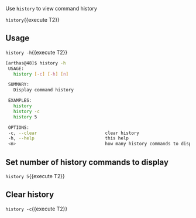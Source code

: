 
Use `history` to view command history

`history`{{execute T2}}

## Usage

`history -h`{{execute T2}}

```bash
[arthas@48]$ history -h
 USAGE:
   history [-c] [-h] [n]

 SUMMARY:
   Display command history

 EXAMPLES:
   history
   history -c
   history 5

 OPTIONS:
 -c, --clear                          clear history
 -h, --help                           this help
 <n>                                  how many history commands to display
```

## Set number of history commands to display

`history 5`{{execute T2}}

## Clear history

`history -c`{{execute T2}}
